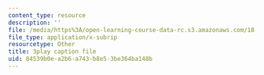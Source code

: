 ```yaml
---
content_type: resource
description: ''
file: /media/https%3A/open-learning-course-data-rc.s3.amazonaws.com/18-01sc-single-variable-calculus-fall-2010/84539b0ea2b6a743b8e53be364ba148b_-MI0b4h3rS0.srt
file_type: application/x-subrip
resourcetype: Other
title: 3play caption file
uid: 84539b0e-a2b6-a743-b8e5-3be364ba148b
---
```

